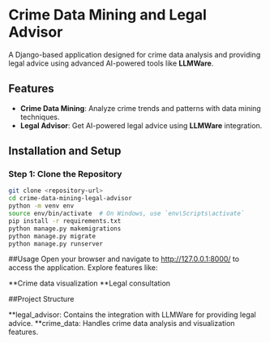 # Crime Data Mining and Legal Advisor

A Django-based application designed for crime data analysis and providing legal advice using advanced AI-powered tools like **LLMWare**.

## Features

- **Crime Data Mining**: Analyze crime trends and patterns with data mining techniques.
- **Legal Advisor**: Get AI-powered legal advice using **LLMWare** integration.

## Installation and Setup

### Step 1: Clone the Repository

```bash
git clone <repository-url>
cd crime-data-mining-legal-advisor
python -m venv env
source env/bin/activate  # On Windows, use `env\Scripts\activate`
pip install -r requirements.txt
python manage.py makemigrations
python manage.py migrate
python manage.py runserver
```
##Usage
Open your browser and navigate to http://127.0.0.1:8000/ to access the application.
Explore features like:

**Crime data visualization
**Legal consultation

##Project Structure

**legal_advisor: 
Contains the integration with LLMWare for providing legal advice.
**crime_data: 
Handles crime data analysis and visualization features.

